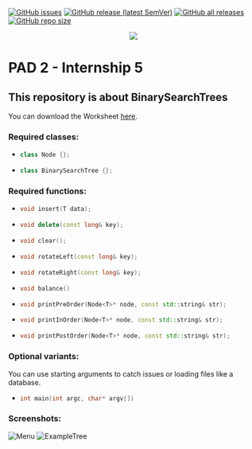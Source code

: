 [![GitHub issues](https://img.shields.io/github/issues/Backxtar/Praktikum-5?color=%23fc4e03)](https://github.com/Backxtar/Praktikum-5/issues)
[![GitHub release (latest SemVer)](https://img.shields.io/github/v/release/Backxtar/Praktikum-5)](https://github.com/Backxtar/Praktikum-5/releases)
[![GitHub all releases](https://img.shields.io/github/downloads/Backxtar/Praktikum-5/total?color=%2302b033)](https://github.com/Backxtar/Praktikum-5/releases)
[![GitHub repo size](https://img.shields.io/github/repo-size/Backxtar/Praktikum-5?color=%2302b033)](https://github.com/Backxtar/Praktikum-5)

<p align="center">
<img src="http://i.epvpimg.com/gYHJcab.png">
</p>

# PAD 2 - Internship 5
## This repository is about BinarySearchTrees
You can download the Worksheet [here](https://www.dropbox.com/s/9hhfpnlrvqa92if/Aufgabe%205.pdf?dl=0).

### Required classes:

* ```c++
  class Node {};
* ```c++
  class BinarySearchTree {};

### Required functions:
* ```c++
  void insert(T data);
* ```c++
  void delete(const long& key);
* ```c++
  void clear();
* ```c++
  void rotateLeft(const long& key);
* ```c++
  void rotateRight(const long& key);
* ```c++
  void balance()
* ```c++
  void printPreOrder(Node<T>* node, const std::string& str);
* ```c++
  void printInOrder(Node<T>* node, const std::string& str);
* ```c++
  void printPostOrder(Node<T>* node, const std::string& str);

### Optional variants:

You can use starting arguments to catch issues or loading files like a database.

* ```c++
  int main(int argc, char* argv[])

### Screenshots:
![Menu](http://i.epvpimg.com/1WtXaab.png)
![ExampleTree](http://i.epvpimg.com/In0Udab.png)
